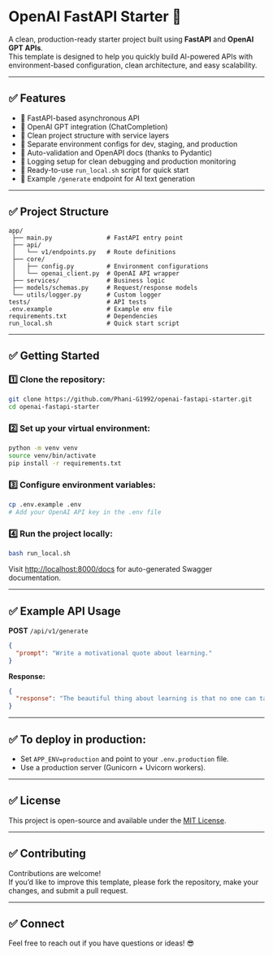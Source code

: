 
# OpenAI FastAPI Starter 🚀

A clean, production-ready starter project built using **FastAPI** and **OpenAI GPT APIs**.  
This template is designed to help you quickly build AI-powered APIs with environment-based configuration, clean architecture, and easy scalability.

---

## ✅ Features
- 🔹 FastAPI-based asynchronous API
- 🔹 OpenAI GPT integration (ChatCompletion)
- 🔹 Clean project structure with service layers
- 🔹 Separate environment configs for dev, staging, and production
- 🔹 Auto-validation and OpenAPI docs (thanks to Pydantic)
- 🔹 Logging setup for clean debugging and production monitoring
- 🔹 Ready-to-use `run_local.sh` script for quick start
- 🔹 Example `/generate` endpoint for AI text generation

---

## ✅ Project Structure
```
app/
 ├── main.py               # FastAPI entry point
 ├── api/
 │   └── v1/endpoints.py   # Route definitions
 ├── core/
 │   ├── config.py         # Environment configurations
 │   └── openai_client.py  # OpenAI API wrapper
 ├── services/             # Business logic
 ├── models/schemas.py     # Request/response models
 └── utils/logger.py       # Custom logger
tests/                     # API tests
.env.example               # Example env file
requirements.txt           # Dependencies
run_local.sh               # Quick start script
```

---

## ✅ Getting Started

### 1️⃣ Clone the repository:
```bash
git clone https://github.com/Phani-G1992/openai-fastapi-starter.git
cd openai-fastapi-starter
```

### 2️⃣ Set up your virtual environment:
```bash
python -m venv venv
source venv/bin/activate
pip install -r requirements.txt
```

### 3️⃣ Configure environment variables:
```bash
cp .env.example .env
# Add your OpenAI API key in the .env file
```

### 4️⃣ Run the project locally:
```bash
bash run_local.sh
```
Visit [http://localhost:8000/docs](http://localhost:8000/docs) for auto-generated Swagger documentation.

---

## ✅ Example API Usage
**POST** `/api/v1/generate`
```json
{
  "prompt": "Write a motivational quote about learning."
}
```
**Response:**
```json
{
  "response": "The beautiful thing about learning is that no one can take it away from you."
}
```

---

## ✅ To deploy in production:
- Set `APP_ENV=production` and point to your `.env.production` file.
- Use a production server (Gunicorn + Uvicorn workers).

---

## ✅ License
This project is open-source and available under the [MIT License](LICENSE).

---

## ✅ Contributing
Contributions are welcome!  
If you’d like to improve this template, please fork the repository, make your changes, and submit a pull request.

---

## ✅ Connect
Feel free to reach out if you have questions or ideas! 😎
